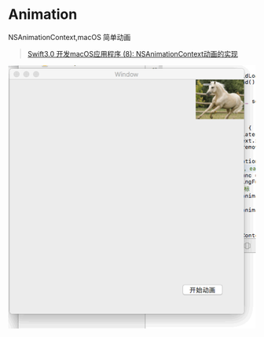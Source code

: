 # Animation
NSAnimationContext,macOS 简单动画

>[Swift3.0 开发macOS应用程序 (8): NSAnimationContext动画的实现](http://www.jianshu.com/p/bd195a569786)

![horse](https://github.com/shibiao/Animation/blob/master/horse.gif)
